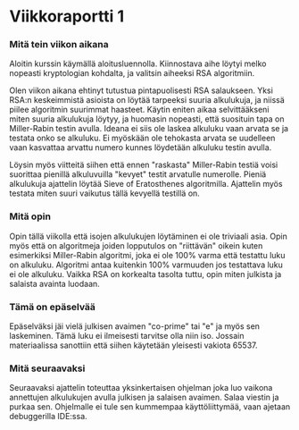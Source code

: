 # Viikkoraportti 1

### Mitä tein viikon aikana
Aloitin kurssin käymällä aloitusluennolla. Kiinnostava aihe löytyi melko nopeasti kryptologian kohdalta, ja valitsin aiheeksi RSA algoritmiin.

Olen viikon aikana ehtinyt tutustua pintapuolisesti RSA salaukseen. Yksi RSA:n keskeimmistä asioista on löytää tarpeeksi suuria alkulukuja, ja niissä piilee algoritmin suurimmat haasteet. Käytin eniten aikaa selvittääkseni miten suuria alkulukuja löytyy, ja huomasin nopeasti, että suosituin tapa on Miller-Rabin testin avulla. Ideana ei siis ole laskea alkuluku vaan arvata se ja testata onko se alkuluku. Ei myöskään ole tehokasta arvata se uudelleen vaan kasvattaa arvattu numero kunnes löydetään alkuluku testin avulla.

Löysin myös viitteitä siihen että ennen "raskasta" Miller-Rabin testiä voisi suorittaa pienillä alkuluvuilla "kevyet" testit arvatulle numerolle. Pieniä alkulukuja ajattelin löytää Sieve of Eratosthenes algoritmilla. Ajattelin myös testata miten suuri vaikutus tällä kevyellä testillä on.

### Mitä opin
Opin tällä viikolla että isojen alkulukujen löytäminen ei ole triviaali asia. Opin myös että on algoritmeja joiden lopputulos on "riittävän" oikein kuten esimerkiksi Miller-Rabin algoritmi, joka ei ole 100% varma että testattu luku on alkuluku. Algoritmi antaa kuitenkin 100% varmuuden jos testattava luku ei ole alkuluku.
Vaikka RSA on korkealta tasolta tuttu, opin miten julkista ja salaista avainta luodaan.

### Tämä on epäselvää
Epäselväksi jäi vielä julkisen avaimen "co-prime" tai "e" ja myös sen laskeminen. Tämä luku ei ilmeisesti tarvitse olla niin iso. Jossain materiaalissa sanottiin että siihen käytetään yleisesti vakiota 65537.

### Mitä seuraavaksi
Seuraavaksi ajattelin toteuttaa yksinkertaisen ohjelman joka luo vaikona annettujen alkulukujen avulla julkisen ja salaisen avaimen. Salaa viestin ja purkaa sen. Ohjelmalle ei tule sen kummempaa käyttöliittymää, vaan ajetaan debuggerilla IDE:ssa.

